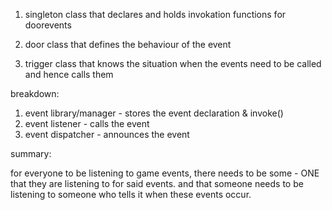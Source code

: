 1. singleton class that declares and holds invokation functions for doorevents

2. door class that defines the behaviour of the event

3. trigger class that knows the situation when the events need to be called and hence calls them

breakdown:

1. event library/manager - stores the event declaration & invoke()
2. event listener - calls the event
3. event dispatcher - announces the event

summary:

for everyone to be listening to game events, there needs to be some - ONE that they are listening to for said events. and that someone needs to be listening to someone who tells it when these events occur.